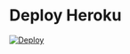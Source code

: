 # Deploy Heroku 
[![Deploy](https://www.herokucdn.com/deploy/button.svg)](https://heroku.com/deploy?template=https://github.com/DarkSkull777/DaisyX.git)